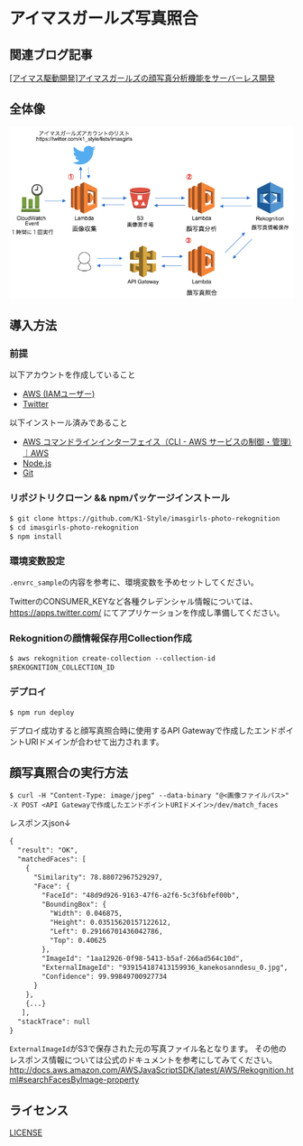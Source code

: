 # アイマスガールズ写真照合

## 関連ブログ記事

[[アイマス駆動開発]アイマスガールズの顔写真分析機能をサーバーレス開発](https://k1-style.net/2017/12/imasgirls_photo_rekognition_serverless/)

## 全体像

![全体像](imasgirls-photo-devmap.png)

## 導入方法

### 前提

以下アカウントを作成していること
* <a href="https://aws.amazon.com/jp/iam/" target="_blank">AWS (IAMユーザー)</a>
* <a href="https://twitter.com/" target="_blank">Twitter</a>

以下インストール済みであること

* <a href="https://aws.amazon.com/jp/cli/" target="_blank">AWS コマンドラインインターフェイス（CLI - AWS サービスの制御・管理）｜AWS</a>
* <a href="https://nodejs.org/ja/" target="_blank">Node.js</a>
* <a href="https://git-scm.com/" target="_blank">Git</a>

### リポジトリクローン && npmパッケージインストール

```
$ git clone https://github.com/K1-Style/imasgirls-photo-rekognition
$ cd imasgirls-photo-rekognition
$ npm install
```

### 環境変数設定

`.envrc_sample`の内容を参考に、環境変数を予めセットしてください。

TwitterのCONSUMER_KEYなど各種クレデンシャル情報については、https://apps.twitter.com/ にてアプリケーションを作成し準備してください。

### Rekognitionの顔情報保存用Collection作成

```
$ aws rekognition create-collection --collection-id $REKOGNITION_COLLECTION_ID
```

### デプロイ

```
$ npm run deploy
```
デプロイ成功すると顔写真照合時に使用するAPI Gatewayで作成したエンドポイントURIドメインが合わせて出力されます。


## 顔写真照合の実行方法

```
$ curl -H "Content-Type: image/jpeg" --data-binary "@<画像ファイルパス>" -X POST <API Gatewayで作成したエンドポイントURIドメイン>/dev/match_faces
```

レスポンスjson↓
```
{
  "result": "OK",
  "matchedFaces": [
    {
      "Similarity": 78.88072967529297,
      "Face": {
        "FaceId": "48d9d926-9163-47f6-a2f6-5c3f6bfef00b",
        "BoundingBox": {
          "Width": 0.046875,
          "Height": 0.03515620157122612,
          "Left": 0.29166701436042786,
          "Top": 0.40625
        },
        "ImageId": "1aa12926-0f98-5413-b5af-266ad564c10d",
        "ExternalImageId": "939154187413159936_kanekosanndesu_0.jpg",
        "Confidence": 99.99849700927734
      }
    },
    {...}
   ],
  "stackTrace": null
}
```
`ExternalImageId`がS3で保存された元の写真ファイル名となります。
その他のレスポンス情報については公式のドキュメントを参考にしてみてください。
http://docs.aws.amazon.com/AWSJavaScriptSDK/latest/AWS/Rekognition.html#searchFacesByImage-property

## ライセンス

[LICENSE](./LICENSE)